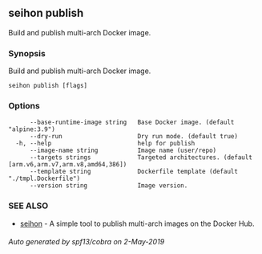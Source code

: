 ## seihon publish

Build and publish multi-arch Docker image.

### Synopsis

Build and publish multi-arch Docker image.

```
seihon publish [flags]
```

### Options

```
      --base-runtime-image string   Base Docker image. (default "alpine:3.9")
      --dry-run                     Dry run mode. (default true)
  -h, --help                        help for publish
      --image-name string           Image name (user/repo)
      --targets strings             Targeted architectures. (default [arm.v6,arm.v7,arm.v8,amd64,386])
      --template string             Dockerfile template (default "./tmpl.Dockerfile")
      --version string              Image version.
```

### SEE ALSO

* [seihon](seihon.md)	 - A simple tool to publish multi-arch images on the Docker Hub.

###### Auto generated by spf13/cobra on 2-May-2019
